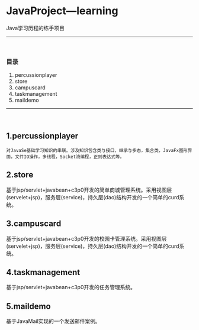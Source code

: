 # JavaProject—learning
<p>Java学习历程的练手项目</p>
<hr/><br/>

### 目录
1. percussionplayer
2. store
3. campuscard
4. taskmanagement
5. maildemo

<hr/><br/>

## 1.percussionplayer
	对JavaSe基础学习知识的串联。涉及知识包含类与接口，继承与多态，集合类，JavaFx图形界面，文件IO操作，多线程，Socket流编程，正则表达式等。
	

## 2.store
<p>
	基于jsp/servlet+javabean+c3p0开发的简单商城管理系统。采用视图层(servelet+jsp)，服务层(service)，持久层(dao)结构开发的一个简单的curd系统。
</p>

## 3.campuscard
<p>
	基于jsp/servlet+javabean+c3p0开发的校园卡管理系统。采用视图层(servelet+jsp)，服务层(service)，持久层(dao)结构开发的一个简单的curd系统。
</p>

## 4.taskmanagement
<p>
	基于jsp/servlet+javabean+c3p0开发的任务管理系统。
</p>

## 5.maildemo
<p>
	基于JavaMail实现的一个发送邮件案例。
</p>
